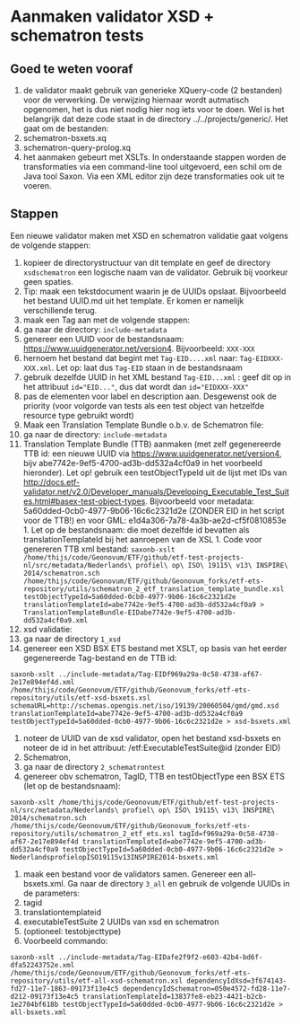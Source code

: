 # Aanmaken validator XSD + schematron tests
## Goed te weten vooraf
1. de validator maakt gebruik van generieke XQuery-code (2 bestanden) voor de verwerking. De verwijzing hiernaar wordt autmatisch opgenomen, het is dus niet nodig hier nog iets voor te doen. Wel is het belangrijk dat deze code staat in de directory ../../projects/generic/. Het gaat om de bestanden:
  1. schematron-bsxets.xq
  1. schematron-query-prolog.xq
1. het aanmaken gebeurt met XSLTs. In onderstaande stappen worden de transformaties via een command-line tool uitgevoerd, een schil om de Java tool Saxon. Via een XML editor zijn deze transformaties ook uit te voeren.

## Stappen
Een nieuwe validator maken met XSD en schematron validatie gaat volgens de volgende stappen:
1. kopieer de directorystructuur van dit template en geef de directory ```xsdschematron``` een logische naam van de validator. Gebruik bij voorkeur geen spaties.
1. Tip: maak een tekstdocument waarin je de UUIDs opslaat. Bijvoorbeeld het bestand UUID.md uit het template. Er komen er namelijk verschillende terug.
1. maak een Tag aan met de volgende stappen:
  1. ga naar de directory: ```include-metadata```
  1. genereer een UUID voor de bestandsnaam: https://www.uuidgenerator.net/version4. Bijvoorbeeld: ```XXX-XXX```
  1. hernoem het bestand dat begint met ```Tag-EID....xml``` naar: ```Tag-EIDXXX-XXX.xml```. Let op: laat dus ```Tag-EID``` staan in de bestandsnaam
  1. gebruik dezelfde UUID in het XML bestand ```Tag-EID...xml``` : geef dit op in het attribuut ```id="EID..."```, dus dat wordt dan ```id="EIDXXX-XXX"```
  1. pas de elementen voor label en description aan. Desgewenst ook de priority (voor volgorde van tests als een test object van hetzelfde resource type gebruikt wordt)
1. Maak een Translation Template Bundle o.b.v. de Schematron file:
  1. ga naar de directory: ```include-metadata```
  1. Translation Template Bundle (TTB) aanmaken (met zelf gegenereerde TTB id: een nieuwe UUID via https://www.uuidgenerator.net/version4, bijv abe7742e-9ef5-4700-ad3b-dd532a4cf0a9 in het voorbeeld hieronder). Let op! gebruik een testObjectTypeId uit de lijst met IDs van http://docs.etf-validator.net/v2.0/Developer_manuals/Developing_Executable_Test_Suites.html#basex-test-object-types. Bijvoorbeeld voor metadata: 5a60dded-0cb0-4977-9b06-16c6c2321d2e (ZONDER EID in het script voor de TTB!) en voor GML: e1d4a306-7a78-4a3b-ae2d-cf5f0810853e
    1. Let op de bestandsnaam: die moet dezelfde id bevatten als translationTemplateId bij het aanroepen van de XSL
    1. Code voor genereren TTB xml bestand:
    ```
    saxonb-xslt /home/thijs/code/Geonovum/ETF/github/etf-test-projects-nl/src/metadata/Nederlands\ profiel\ op\ ISO\ 19115\ v13\ INSPIRE\ 2014/schematron.sch /home/thijs/code/Geonovum/ETF/github/Geonovum_forks/etf-ets-repository/utils/schematron_2_etf_translation_template_bundle.xsl testObjectTypeId=5a60dded-0cb0-4977-9b06-16c6c2321d2e translationTemplateId=abe7742e-9ef5-4700-ad3b-dd532a4cf0a9 > TranslationTemplateBundle-EIDabe7742e-9ef5-4700-ad3b-dd532a4cf0a9.xml
    ```
1. xsd validatie:
  1. ga naar de directory ```1_xsd```
  1. genereer een XSD BSX ETS bestand met XSLT, op basis van het eerder gegenereerde Tag-bestand en de TTB id:
  ```
  saxonb-xslt ../include-metadata/Tag-EIDf969a29a-0c58-4738-af67-2e17e894ef4d.xml /home/thijs/code/Geonovum/ETF/github/Geonovum_forks/etf-ets-repository/utils/etf-xsd-bsxets.xsl schemaURL=http://schemas.opengis.net/iso/19139/20060504/gmd/gmd.xsd translationTemplateId=abe7742e-9ef5-4700-ad3b-dd532a4cf0a9 testObjectTypeId=5a60dded-0cb0-4977-9b06-16c6c2321d2e > xsd-bsxets.xml
  ```
  1. noteer de UUID van de xsd validator, open het bestand xsd-bsxets en noteer de id in het attribuut: /etf:ExecutableTestSuite@id (zonder EID)
1. Schematron,
  1. ga naar de directory ```2_schematrontest```
  1. genereer obv schematron, TagID, TTB en testObjectType een BSX ETS (let op de bestandsnaam):
  ```  
  saxonb-xslt /home/thijs/code/Geonovum/ETF/github/etf-test-projects-nl/src/metadata/Nederlands\ profiel\ op\ ISO\ 19115\ v13\ INSPIRE\ 2014/schematron.sch /home/thijs/code/Geonovum/ETF/github/Geonovum_forks/etf-ets-repository/utils/schematron_2_etf_ets.xsl tagId=f969a29a-0c58-4738-af67-2e17e894ef4d translationTemplateId=abe7742e-9ef5-4700-ad3b-dd532a4cf0a9 testObjectTypeId=5a60dded-0cb0-4977-9b06-16c6c2321d2e >  NederlandsprofielopISO19115v13INSPIRE2014-bsxets.xml
  ```
1. maak een bestand voor de validators samen. Genereer een all-bsxets.xml. Ga naar de directory ```3_all``` en gebruik de volgende UUIDs in de parameters:
  1. tagid
  1. translationtemplateid
  1. executableTestSuite 2 UUIDs van xsd en schematron
  1. (optioneel: testobjecttype)
  1. Voorbeeld commando:
  ```
  saxonb-xslt ../include-metadata/Tag-EIDafe2f9f2-e603-42b4-bd6f-dfa52243752e.xml /home/thijs/code/Geonovum/ETF/github/Geonovum_forks/etf-ets-repository/utils/etf-all-xsd-schematron.xsl dependencyIdXsd=3f674143-fd27-11e7-1863-09173f13e4c5 dependencyIdSchematron=050e4572-fd28-11e7-d212-09173f13e4c5 translationTemplateId=13837fe8-eb23-4421-b2cb-1e2704bf618b testObjectTypeId=5a60dded-0cb0-4977-9b06-16c6c2321d2e > all-bsxets.xml
  ```
